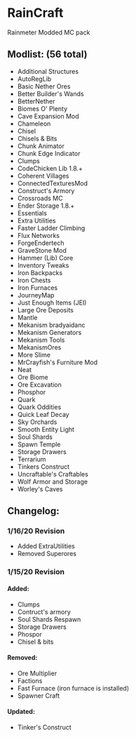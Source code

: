 # RainCraft
Rainmeter Modded MC pack
## Modlist: (56 total)

* Additional Structures		
* AutoRegLib	
* Basic Nether Ores	
* Better Builder's Wands	
* BetterNether	
* Biomes O' Plenty	
* Cave Expansion Mod	
* Chameleon	
* Chisel		
* Chisels & Bits		
* Chunk Animator	
* Chunk Edge Indicator	
* Clumps	
* CodeChicken Lib 1.8.+		
* Coherent Villages	
* ConnectedTexturesMod		
* Construct's Armory	
* Crossroads MC	
* Ender Storage 1.8.+	
* Essentials	
* Extra Utilities	
* Faster Ladder Climbing	
* Flux Networks	
* ForgeEndertech	
* GraveStone Mod	
* Hammer (Lib) Core	
* Inventory Tweaks	
* Iron Backpacks	
* Iron Chests	
* Iron Furnaces	
* JourneyMap	
* Just Enough Items (JEI)	
* Large Ore Deposits	
* Mantle	
* Mekanism	bradyaidanc
* Mekanism Generators	
* Mekanism Tools
* MekanismOres
* More Slime		
* MrCrayfish's Furniture Mod	
* Neat	
* Ore Biome	
* Ore Excavation
* Phosphor	
* Quark	
* Quark Oddities
* Quick Leaf Decay	
* Sky Orchards
* Smooth Entity Light	
* Soul Shards 
* Spawn Temple	
* Storage Drawers	
* Terrarium	
* Tinkers Construct	
* Uncraftable's Craftables	
* Wolf Armor and Storage
* Worley's Caves

## Changelog:

### 1/16/20 Revision

* Added ExtraUtilities 
* Removed Superores

### 1/15/20 Revision

#### Added: 

* Clumps
* Contruct's armory 
* Soul Shards Respawn 
* Storage Drawers 
* Phospor 
* Chisel & bits 

#### Removed: 

* Ore Multiplier
* Factions
* Fast Furnace (iron furnace is installed)
* Spawner Craft

#### Updated:
* Tinker's Construct
